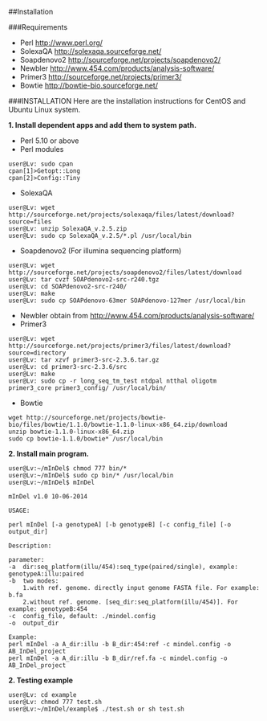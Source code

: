 ##Installation

###Requirements
- Perl http://www.perl.org/
- SolexaQA http://solexaqa.sourceforge.net/
- Soapdenovo2 http://sourceforge.net/projects/soapdenovo2/ 
- Newbler http://www.454.com/products/analysis-software/
- Primer3 http://sourceforge.net/projects/primer3/
- Bowtie http://bowtie-bio.sourceforge.net/


###INSTALLATION
Here are the installation instructions for CentOS and Ubuntu Linux system.

**1. Install dependent apps and add them to system path.**

- Perl 5.10 or above
- Perl modules
```
user@Lv: sudo cpan
cpan[1]>Getopt::Long
cpan[2]>Config::Tiny
```

- SolexaQA
```
user@Lv: wget http://sourceforge.net/projects/solexaqa/files/latest/download?source=files
user@Lv: unzip SolexaQA_v.2.5.zip
user@Lv: sudo cp SolexaQA_v.2.5/*.pl /usr/local/bin
```
- Soapdenovo2 (For illumina sequencing platform)
```
user@Lv: wget http://sourceforge.net/projects/soapdenovo2/files/latest/download
user@Lv: tar cvzf SOAPdenovo2-src-r240.tgz
user@Lv: cd SOAPdenovo2-src-r240/
user@Lv: make
user@Lv: sudo cp SOAPdenovo-63mer SOAPdenovo-127mer /usr/local/bin
```
- Newbler 
  obtain from http://www.454.com/products/analysis-software/
- Primer3
```
user@Lv: wget http://sourceforge.net/projects/primer3/files/latest/download?source=directory
user@Lv: tar xzvf primer3-src-2.3.6.tar.gz
user@Lv: cd primer3-src-2.3.6/src
user@Lv: make
user@Lv: sudo cp -r long_seq_tm_test ntdpal ntthal oligotm primer3_core primer3_config/ /usr/local/bin/
```
- Bowtie
```
wget http://sourceforge.net/projects/bowtie-bio/files/bowtie/1.1.0/bowtie-1.1.0-linux-x86_64.zip/download
unzip bowtie-1.1.0-linux-x86_64.zip
sudo cp bowtie-1.1.0/bowtie* /usr/local/bin
```

**2. Install main program.**
```
user@Lv:~/mInDel$ chmod 777 bin/*
user@Lv:~/mInDel$ sudo cp bin/* /usr/local/bin
user@Lv:~/mInDel$ mInDel

mInDel v1.0 10-06-2014

USAGE:

perl mInDel [-a genotypeA] [-b genotypeB] [-c config_file] [-o output_dir]

Description:

parameter:
-a  dir:seq_platform(illu/454):seq_type(paired/single), example: genotypeA:illu:paired
-b  two modes:
    1.with ref. genome. directly input genome FASTA file. For example: b.fa
    2.without ref. genome. [seq_dir:seq_platform(illu/454)]. For example: genotypeB:454
-c  config_file, default: ./mindel.config
-o  output_dir

Example: 
perl mInDel -a A_dir:illu -b B_dir:454:ref -c mindel.config -o AB_InDel_project
perl mInDel -a A_dir:illu -b B_dir/ref.fa -c mindel.config -o AB_InDel_project

```

**2. Testing example**
```
user@Lv: cd example
user@Lv: chmod 777 test.sh 
user@Lv:~/mInDel/example$ ./test.sh or sh test.sh 
```

